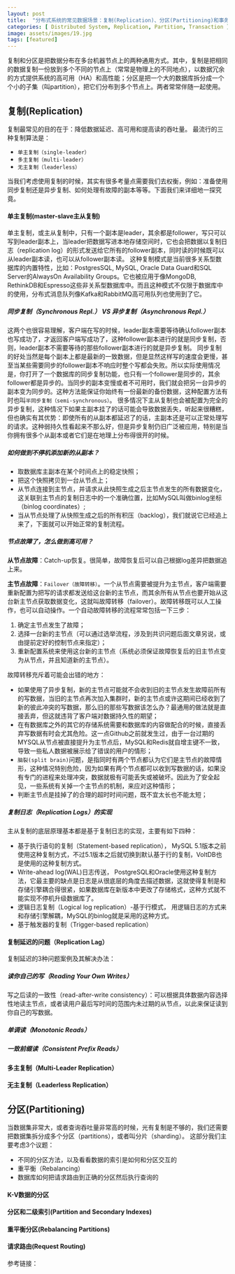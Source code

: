 ```yaml
---
layout: post
title:  "分布式系统的常见数据场景：复制(Replication)、分区(Partitioning)和事务(Transactions)    --《设计数据密集型应用》读书笔记"
categories: [ Distributed System, Replication, Partition, Transaction ]
image: assets/images/19.jpg
tags: [featured]
---
```


复制和分区是把数据分布在多台机器节点上的两种通用方式。其中，复制是把相同的数据复制一份放到多个不同的节点上（常常是物理上的不同地点），以数据冗余的方式提供系统的高可用（HA）和高性能；分区是把一个大的数据库拆分成一个个小的子集（叫partition），把它们分布到多个节点上。两者常常伴随一起使用。

## 复制(Replication)
复制最常见的目的在于：降低数据延迟、高可用和提高读的吞吐量。
最流行的三种复制算法是：

+ `单主复制（single-leader）`
+ `多主复制（multi-leader）`
+ `无主复制（leaderless）`

当我们考虑使用复制的时候，其实有很多考量点需要我们去权衡，例如：准备使用同步复制还是异步复制、如何处理有故障的副本等等。下面我们来详细地一探究竟。

#### 单主复制(master-slave主从复制)

单主复制，或主从复制中，只有一个副本是leader，其余都是follower，写只可以写到leader副本上，当leader把数据写进本地存储空间时，它也会把数据以复制日志（replication log）的形式发送给它所有的follower副本，同时读的时候既可以从leader副本读，也可以从follower副本读。
这种复制模式是当前很多关系型数据库的内置特性，比如：PostgresSQL, MySQL, Oracle Data Guard和SQL Server的AlwaysOn Availability Groups。它也被应用于像MongoDB, RethinkDB和Espresso这些非关系型数据库中。而且这种模式不仅限于数据库中的使用，分布式消息队列像Kafka和RabbitMQ高可用队列也使用到了它。

##### 同步复制（Synchronous Repl.） VS 异步复制（Asynchronous Repl.）

这两个也很容易理解，客户端在写的时候，leader副本需要等待确认follower副本也写成功了，才返回客户端写成功了，这种follower副本进行的就是同步复制，否则，leader副本不需要等待的那些follower副本进行的就是异步复制。
同步复制的好处当然是每个副本上都是最新的一致数据，但是显然这样写的速度会更慢，甚至当某些需要同步的follower副本不响应时整个写都会失败。所以实际使用情况是，你打开了一个数据库的同步复制功能，也只有一个follower是同步的，其余follower都是异步的。当同步的副本变慢或者不可用时，我们就会把另一台异步的副本变为同步的。这种方法能保证你始终有一份最新的备份数据，这种配置方法有时也叫`半同步复制（semi-synchronous）`。
很多情况下主从复制也会被配置为完全的异步复制，这种情况下如果主副本挂了的话可能会导致数据丢失，听起来很糟糕，但也确实有其优势：即使所有的从副本都延迟了的话，主副本还是可以正常处理写的请求。这种弱持久性看起来不那么好，但是异步复制仍旧广泛被应用，特别是当你拥有很多个从副本或者它们是在地理上分布得很开的时候。

##### 如何做到不停机添加新的从副本？

+ 取数据库主副本在某个时间点上的稳定快照；
+ 把这个快照拷贝到一台从节点上；
+ 从节点连接到主节点，并请求从此快照生成之后主节点发生的所有数据变化，这关联到主节点的复制日志中的一个准确位置，比如MySQL叫做binlog坐标（binlog coordinates）;
+ 当从节点处理了从快照生成之后的所有积压（backlog），我们就说它已经追上来了，下面就可以开始正常的复制流程。

##### 节点故障了，怎么做到高可用？

**从节点故障**：Catch-up恢复。很简单，故障恢复后可以自己根据log差异把数据追上来。

**主节点故障**：`Failover（故障转移）`。一个从节点需要被提升为主节点，客户端需要重新配置为把写的请求都发送给这台新的主节点，而其余所有从节点也要开始从这台新主节点获取数据变化，这就叫故障转移（failover）。故障转移既可以人工操作，也可以自动操作。一个自动故障转移的流程常常包括一下三步：
1. 确定主节点发生了故障； 
2. 选择一台新的主节点（可以通过选举流程，涉及到共识问题后面文章另说，或由提前定好的控制节点来指定）； 
3. 重新配置系统来使用这台新的主节点（系统必须保证故障恢复后的旧主节点变为从节点，并且知道新的主节点）。

故障转移充斥着可能会出错的地方：
+ 如果使用了异步复制，新的主节点可能就不会收到旧的主节点发生故障前所有的写数据，当旧的主节点再次加入集群时，新的主节点或许这期间已经收到了新的彼此冲突的写数据，那么旧的那些写数据该怎么办？最通用的做法就是直接丢弃，但这就违背了客户端对数据持久性的期望；
+ 在有数据库之外的其它的存储系统需要和数据库的内容做配合的时候，直接丢弃写数据有时会尤其危险。这一点Github之前就发生过，由于一台过期的MYSQL从节点被直接提升为主节点后，MySQL和Redis就自增主键不一致，导致一些私人数据被展示给了错误的用户的情形；
+ `脑裂(split brain)`问题，是指同时有两个节点都认为它们是主节点的故障情形，这种情况特别危险，因为如果有两个节点都可以收到写数据的话，如果没有专门的进程来处理冲突，数据就极有可能丢失或被破坏。因此为了安全起见，一些系统有关掉一个主节点的机制，来应对这种情形；
+ 判断主节点是挂掉了的合理的超时时间问题，既不宜太长也不能太短；

##### 复制日志（Replication Logs）的实现
主从复制的底层原理基本都是基于复制日志的实现，主要有如下四种：
+ 基于执行语句的复制（Statement-based replication），
MySQL 5.1版本之前使用这种复制方式，不过5.1版本之后就切换到默认基于行的复制，VoltDB也是使用的这种复制方式。
+ Write-ahead log(WAL)日志传送，
PostgreSQL和Oracle使用这种复制方法，它最主要的缺点是日志是从很底层的角度去描述数据，这就使得复制是和存储引擎耦合得很紧，如果数据库在新版本中更改了存储格式，这种方式就不能实现不停机升级数据库了。
+ 逻辑日志复制（Logical log replication）-基于行模式，
用逻辑日志的方式来和存储引擎解耦，MySQL的binlog就是采用的这种方式。
+ 基于触发器的复制（Trigger-based replication）

#### 复制延迟的问题（Replication Lag）

复制延迟的3种问题案例及其解决办法：
##### 读你自己的写（Reading Your Own Writes）
写之后读的一致性（read-after-write consistency）：可以根据具体数据内容选择性地读主节点，或者读用户最后写时间的范围内未过期的从节点，以此来保证读到你自己的写数据。
##### 单调读（Monotonic Reads）

##### 一致前缀读（Consistent Prefix Reads）

#### 多主复制（Multi-Leader Replication）

#### 无主复制（Leaderless Replication）

## 分区(Partitioning)
当数据集非常大，或者查询吞吐量非常高的时候，光有复制是不够的，我们还需要把数据集拆分成多个分区（partitions），或者叫分片（sharding）。
这部分我们主要考虑3个议题：
+ 不同的分区方法，以及看看数据的索引是如何和分区交互的
+ 重平衡（Rebalancing）
+ 数据库如何把请求路由到正确的分区然后执行查询的

#### K-V数据的分区


#### 分区和二级索引(Partition and Secondary Indexes)


#### 重平衡分区(Rebalancing Partitions)


#### 请求路由(Request Routing)

参考链接：
